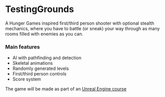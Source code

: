 # TestingGrounds
A Hunger Games inspired first/third person shooter with optional stealth mechanics, where you have to battle (or sneak) your way through as many rooms filled with enemies as you can.

### Main features
* AI with pathfinding and detection
* Skeletal animations
* Randomly generated levels
* First/third person controls
* Score system

The game will be made as part of an [Unreal Engine course](https://www.udemy.com/unrealcourse/learn/v4/content)
